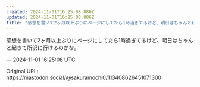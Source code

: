 ```yaml
---
created: 2024-11-01T16:25:08.886Z
updated: 2024-11-01T16:25:08.886Z
title: "感想を書いて2ヶ月以上ぶりにページにしてたら1時過ぎてるけど、明日はちゃんと起き[...]"
---
```


<p>感想を書いて2ヶ月以上ぶりにページにしてたら1時過ぎてるけど、明日はちゃんと起きて所沢に行けるのかな。</p>

&mdash; 2024-11-01 16:25:08 UTC

Original URL: https://mastodon.social/@sakuramochi0/113408626451071300
